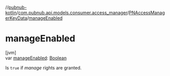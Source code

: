 //[pubnub-kotlin](../../../index.md)/[com.pubnub.api.models.consumer.access_manager](../index.md)/[PNAccessManagerKeyData](index.md)/[manageEnabled](manage-enabled.md)

# manageEnabled

[jvm]\
var [manageEnabled](manage-enabled.md): [Boolean](https://kotlinlang.org/api/latest/jvm/stdlib/kotlin/-boolean/index.html)

Is `true` if *manage* rights are granted.

